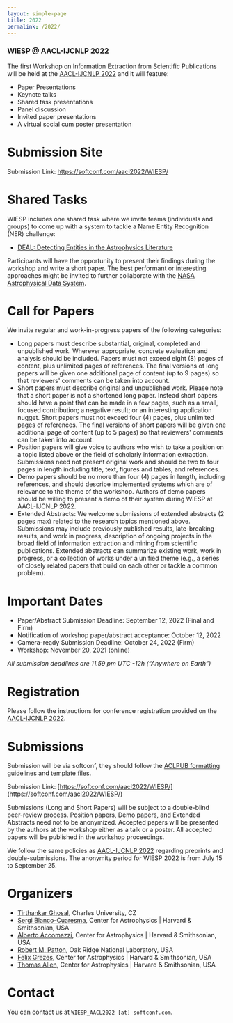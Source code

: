 ```yaml
---
layout: simple-page
title: 2022
permalink: /2022/
---
```


### WIESP @ AACL-IJCNLP 2022 

The first Workshop on Information Extraction from Scientific Publications will be held at the [AACL-IJCNLP 2022](https://www.aacl2022.org/) and it will feature:

- Paper Presentations
- Keynote talks
- Shared task presentations
- Panel discussion
- Invited paper presentations
- A virtual social cum poster presentation

# Submission Site

Submission Link: https://softconf.com/aacl2022/WIESP/

# Shared Tasks

WIESP includes one shared task where we invite teams (individuals and groups) to come up with a system to tackle a Name Entity Recognition (NER) challenge:

- [DEAL: Detecting Entities in the Astrophysics Literature](SharedTasks)

Participants will have the opportunity to present their findings during the workshop and write a short paper. The best performant or interesting approaches might be invited to further collaborate with the [NASA Astrophysical Data System](https://ui.adsabs.harvard.edu/).

# Call for Papers

We invite regular and work-in-progress papers of the following categories:

- Long papers must describe substantial, original, completed and unpublished work. Wherever appropriate, concrete evaluation and analysis should be included. Papers must not exceed eight (8) pages of content, plus unlimited pages of references. The final versions of long papers will be given one additional page of content (up to 9 pages) so that reviewers' comments can be taken into account.
- Short papers must describe original and unpublished work. Please note that a short paper is not a shortened long paper. Instead short papers should have a point that can be made in a few pages, such as a small, focused contribution; a negative result; or an interesting application nugget. Short papers must not exceed four (4) pages, plus unlimited pages of references. The final versions of short papers will be given one additional page of content (up to 5 pages) so that reviewers' comments can be taken into account.
- Position papers will give voice to authors who wish to take a position on a topic listed above or the field of scholarly information extraction. Submissions need not present original work and should be two to four pages in length including title, text, figures and tables, and references. 
- Demo papers should be no more than four (4) pages in length, including references, and should describe implemented systems which are of relevance to the theme of the workshop. Authors of demo papers should be willing to present a demo of their system during WIESP at AACL-IJCNLP 2022.
- Extended Abstracts: We welcome submissions of extended abstracts (2 pages max) related to the research topics mentioned above. Submissions may include previously published results, late-breaking results, and work in progress, description of ongoing projects in the broad field of information extraction and mining from scientific publications. Extended abstracts can summarize existing work, work in progress, or a collection of works under a unified theme (e.g., a series of closely related papers that build on each other or tackle a common problem). 


# Important Dates

- Paper/Abstract Submission Deadline: September 12, 2022 (Final and Firm)
- Notification of workshop paper/abstract acceptance: October 12, 2022
- Camera-ready Submission Deadline: October 24, 2022 (Firm)
- Workshop: November 20, 2021 (online)

*All submission deadlines are 11.59 pm UTC -12h (“Anywhere on Earth”)*

# Registration

Please follow the instructions for conference registration provided on the [AACL-IJCNLP 2022](https://www.aacl2022.org/).


# Submissions

Submission will be via softconf, they should follow the [ACLPUB formatting guidelines](https://acl-org.github.io/ACLPUB/formatting.html) and [template files](https://github.com/acl-org/acl-style-files/tree/master). 

Submission Link: [https://softconf.com/aacl2022/WIESP/](https://softconf.com/aacl2022/WIESP/)

Submissions (Long and Short Papers) will be subject to a double-blind peer-review process. Position papers, Demo papers, and Extended Abstracts need not to be anonymized. Accepted papers will be presented by the authors at the workshop either as a talk or a poster. All accepted papers will be published in the workshop proceedings.

We follow the same policies as [AACL-IJCNLP 2022](https://www.aacl2022.org/) regarding preprints and double-submissions. The anonymity period for WIESP 2022 is from July 15 to September 25.  


# Organizers

- [Tirthankar Ghosal](https://elitr.eu/tirthankar-ghosal), Charles University, CZ
- [Sergi Blanco-Cuaresma](https://blancocuaresma.com/s/), Center for Astrophysics \| Harvard & Smithsonian, USA
- [Alberto Accomazzi](https://ui.adsabs.harvard.edu/about/team/team/aaccomazzi.html), Center for Astrophysics \| Harvard & Smithsonian, USA
- [Robert M. Patton](https://www.ornl.gov/staff-profile/robert-m-patton), Oak Ridge National Laboratory, USA
- [Felix Grezes](https://ui.adsabs.harvard.edu/about/team/team/fgrezes.html), Center for Astrophysics \| Harvard & Smithsonian, USA
- [Thomas Allen](https://ui.adsabs.harvard.edu/about/team/team/tallen.html), Center for Astrophysics \| Harvard & Smithsonian, USA

# Contact

You can contact us at `WIESP_AACL2022 [at] softconf.com`.
